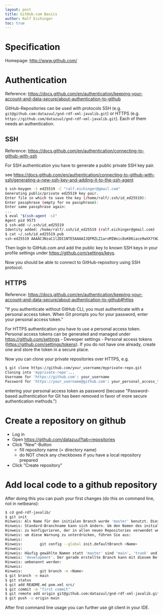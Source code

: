 ```yaml
---
layout: post
title: GitHub.com Basics
author: Ralf Eichinger
toc: true
---
```


# Specification

Homepage: <http://www.github.com/>

# Authentication

Reference: <https://docs.github.com/en/authentication/keeping-your-account-and-data-secure/about-authentication-to-github>

GitHub-Repositories can be used with protocols SSH (e.g. `git@github.com:datazuul/gnd-rdf-xml-javalib.git`) or HTTPS (e.g. `https://github.com/datazuul/gnd-rdf-xml-javalib.git`).
Each of them needs an authentication.

## SSH

Reference: <https://docs.github.com/en/authentication/connecting-to-github-with-ssh>

For SSH authentication you have to generate a public private SSH key pair.

see <https://docs.github.com/en/authentication/connecting-to-github-with-ssh/generating-a-new-ssh-key-and-adding-it-to-the-ssh-agent>

```sh
$ ssh-keygen -t ed25519 -C "ralf.eichinger@gmail.com"
Generating public/private ed25519 key pair.
Enter file in which to save the key (/home/ralf/.ssh/id_ed25519):
Enter passphrase (empty for no passphrase): 
Enter same passphrase again:
...
$ eval "$(ssh-agent -s)"
Agent pid 9573
$ ssh-add ~/.ssh/id_ed25519
Identity added: /home/ralf/.ssh/id_ed25519 (ralf.eichinger@gmail.com)
$ cat ~/.ssh/id_ed25519.pub
ssh-ed25519 AAAAC3NzaC1lZDI1NTE5AAAAIJQFMZLZ1aroMIWoic8oK06iace9wXX7tWZE5GvO41Oh ralf.eichinger@gmail.com
```

Then login to GitHub.com and add the public key to known SSH keys in your profile settings under <https://github.com/settings/keys>.

Now you should be able to connect to GitHub-repository using SSH protocol.

## HTTPS

Reference: <https://docs.github.com/en/authentication/keeping-your-account-and-data-secure/about-authentication-to-github#https>

"If you authenticate without GitHub CLI, you must authenticate with a personal access token. When Git prompts you for your password, enter your personal access token."

For HTTPS authentication you have to use a personal access token.
Personal access tokens can be generated and managed under <https://github.com/settings> - Deveoper settings - Personal access tokens (<https://github.com/settings/tokens>).
If you do not have one already, create one and store the token in a secure place.

Now you can clone your private repositories over HTTPS, e.g.

```sh
$ git clone https://github.com/your_username/myprivate-repo.git
Cloning into 'myprivate-repo'...
Username for 'https://github.com': your_username
Password for 'https://your_username@github.com': your_personal_access_token
```

entering your personal access token as password (becuase "Password-based authentication for Git has been removed in favor of more secure authentication methods.")

# Create a repository on github

* Log in
* Open <https://github.com/datazuul?tab=repositories>
* Click "New"-Button
  * fill repository name (= directory name)
  * do NOT check any checkboxes if you have a local repository prepared
* Click "Create repository"

# Add local code to a github repository

After doing this you can push your first changes (do this on command line, not in netbeans):

```sh
$ cd gnd-rdf-javalib/
$ git init
Hinweis: Als Name für den initialen Branch wurde 'master' benutzt. Dieser
Hinweis: Standard-Branchname kann sich ändern. Um den Namen des initialen Branches
Hinweis: zu konfigurieren, der in allen neuen Repositories verwendet werden soll und
Hinweis: um diese Warnung zu unterdrücken, führen Sie aus:
Hinweis: 
Hinweis:        git config --global init.defaultBranch <Name>
Hinweis: 
Hinweis: Häufig gewählte Namen statt 'master' sind 'main', 'trunk' und
Hinweis: 'development'. Der gerade erstellte Branch kann mit diesem Befehl
Hinweis: umbenannt werden:
Hinweis: 
Hinweis:        git branch -m <Name>
$ git branch -m main
$ git status
$ git add README.md pom.xml src/
$ git commit -m "first commit"
$ git remote add origin git@github.com:datazuul/gnd-rdf-xml-javalib.git
$ git push -u origin main
```

After first command line usage you can further use git client in your IDE.